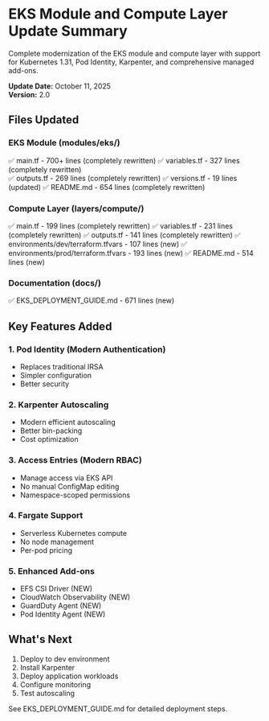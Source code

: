 # EKS Module and Compute Layer Update Summary

Complete modernization of the EKS module and compute layer with support for Kubernetes 1.31, Pod Identity, Karpenter, and comprehensive managed add-ons.

**Update Date:** October 11, 2025  
**Version:** 2.0  

## Files Updated

### EKS Module (modules/eks/)
✅ main.tf - 700+ lines (completely rewritten)
✅ variables.tf - 327 lines (completely rewritten)  
✅ outputs.tf - 269 lines (completely rewritten)
✅ versions.tf - 19 lines (updated)
✅ README.md - 654 lines (completely rewritten)

### Compute Layer (layers/compute/)
✅ main.tf - 199 lines (completely rewritten)
✅ variables.tf - 231 lines (completely rewritten)
✅ outputs.tf - 141 lines (completely rewritten)
✅ environments/dev/terraform.tfvars - 107 lines (new)
✅ environments/prod/terraform.tfvars - 193 lines (new)
✅ README.md - 514 lines (new)

### Documentation (docs/)
✅ EKS_DEPLOYMENT_GUIDE.md - 671 lines (new)

## Key Features Added

### 1. Pod Identity (Modern Authentication)
- Replaces traditional IRSA
- Simpler configuration
- Better security

### 2. Karpenter Autoscaling
- Modern efficient autoscaling
- Better bin-packing
- Cost optimization

### 3. Access Entries (Modern RBAC)
- Manage access via EKS API
- No manual ConfigMap editing
- Namespace-scoped permissions

### 4. Fargate Support
- Serverless Kubernetes compute
- No node management
- Per-pod pricing

### 5. Enhanced Add-ons
- EFS CSI Driver (NEW)
- CloudWatch Observability (NEW)
- GuardDuty Agent (NEW)
- Pod Identity Agent (NEW)

## What's Next

1. Deploy to dev environment
2. Install Karpenter
3. Deploy application workloads
4. Configure monitoring
5. Test autoscaling

See EKS_DEPLOYMENT_GUIDE.md for detailed deployment steps.
